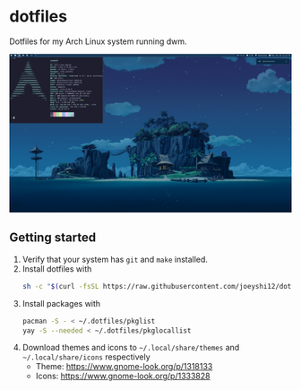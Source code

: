 # dotfiles

Dotfiles for my Arch Linux system running dwm.

![Desktop preview](/assets/preview.webp)

## Getting started

1. Verify that your system has `git` and `make` installed.
2. Install dotfiles with
    ```sh
    sh -c "$(curl -fsSL https://raw.githubusercontent.com/joeyshi12/dotfiles/refs/heads/main/scripts/install.sh)"
    ```
3. Install packages with
    ```sh
    pacman -S - < ~/.dotfiles/pkglist
    yay -S --needed < ~/.dotfiles/pkglocallist
    ```
4. Download themes and icons to `~/.local/share/themes` and `~/.local/share/icons` respectively
    - Theme: https://www.gnome-look.org/p/1318133
    - Icons: https://www.gnome-look.org/p/1333828
